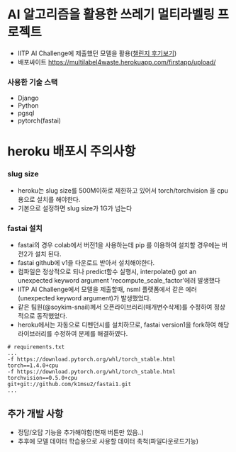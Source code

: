 # AI 알고리즘을 활용한 쓰레기 멀티라벨링 프로젝트 
- IITP AI Challenge에 제출했던 모델을 활용([챌린지 후기보기](https://github.com/k1msu2/iitp-ai-challenge))
- 배포싸이트 https://multilabel4waste.herokuapp.com/firstapp/upload/

### 사용한 기술 스택
- Django
- Python
- pgsql
- pytorch(fastai)
 
# heroku 배포시 주의사항
### slug size
- heroku는 slug size를 500M이하로 제한하고 있어서 torch/torchvision 을 cpu 용으로 설치를 해야한다. 
- 기본으로 설정하면 slug size가 1G가 넘는다

### fastai 설치
- fastai의 경우 colab에서 버전1을 사용하는데 pip 를 이용하여 설치할 경우에는 버전2가 설치 된다. 
- fastai github에 v1을 다운로드 받아서 설치해야한다. 
- 컴파일은 정상적으로 되나 predict함수 실행시, interpolate() got an unexpected keyword argument 'recompute_scale_factor'에러 발생했다
- IITP AI Challenge에서 모델을 제출할때, nsml 플랫폼에서 같은 에러(unexpected keyword argument)가 발생했었다.
- 같은 팀원(@soykim-snail)께서 오픈라이브러리(매개변수삭제)를 수정하여 정상적으로 동작했었다.
- heroku에서는 자동으로 디펜던시를 설치하므로, fastai version1을 fork하여 해당 라이브러리를 수정하여 문제를 해결하였다.

```
# requirements.txt
...
-f https://download.pytorch.org/whl/torch_stable.html
torch==1.4.0+cpu 
-f https://download.pytorch.org/whl/torch_stable.html
torchvision==0.5.0+cpu 
git+git://github.com/k1msu2/fastai1.git
...
```
## 추가 개발 사항 
- 정답/오답 기능을 추가해야함(현재 버튼만 있음..)
- 추후에 모델 데이터 학습용으로 사용할 데이터 축척(파일다운로드기능)
